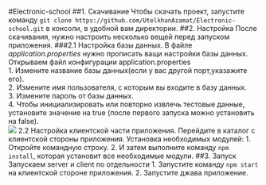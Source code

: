 
#Electronic-school
##1. Скачивание
   Чтобы скачать проект, запустите команду `git clone https://github.com/UtelkhanAzamat/Electronic-school.git` в консоли, в удобной вам директории.
##2. Настройка
   После скачивания, нужно настроить несколько вещей перед запуском приложения.
###2.1  Настройка базы данных.
   В файле *application.properties* нужно прописать ващи настройки базы данных.\
      Открываем файл конфигурации application.properties\
         1. Измените название базы данных(если у вас другой порт,указажите его).\
         2. Измените имя пользователя, с которым вы входите в базу данных.\
         3. Измените пароль от базы данных.\
         4. Чтобы инициализировать или повторно извлечь тестовые данные, установите значение на true (после первого запуска можно установить на false).\
         <img src="C:\Users\Myskill.PC\Downloads\тестовое задание\ElectronicSchool\server\e-school\db.png"/>
   2.2  Настройка клиентской части приложения.
      Перейдите в каталог с клиентской стороны приложения.
      Установка необходимых модулей:
         1. Откройте командную строку.
         2. И затем выполните команду ``npm install``, которая установит все необходимые модули.
##3. Запуск
   Запускаем server и client по отдельности
      1. Запустите команду `npm start` на клиентской сторонe приложения.
      2. Запустите джава приложение.
